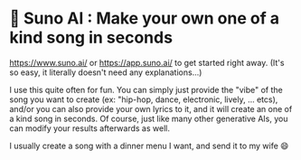 # :musical_note: Suno AI : Make your own one of a kind song in seconds
    
https://www.suno.ai/ or https://app.suno.ai/ to get started right away. (It's so easy, it literally doesn't need any explanations...)

I use this quite often for fun. 
You can simply just provide the "vibe" of the song you want to create (ex: "hip-hop, dance, electronic, lively, ... etcs), and/or you can also provide your own lyrics to it, and it will create an one of a kind song in seconds. Of course, just like many other generative AIs, you can modify your results afterwards as well.

I usually create a song with a dinner menu I want, and send it to my wife :smile:
